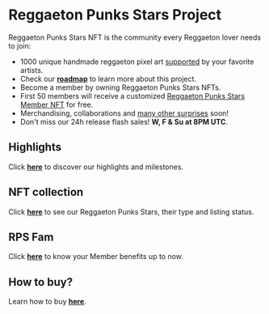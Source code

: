 # Reggaeton Punks Stars Project

Reggaeton Punks Stars NFT is the community every Reggaeton lover needs to join:
* 1000 unique handmade reggaeton pixel art [supported](highlights.html) by your favorite artists.
* Check our [<b>roadmap</b>](roadmap.html) to learn more about this project.
* Become a member by owning Reggaeton Punks Stars NFTs.
* First 50 members will receive a customized [Reggaeton Punks Stars Member NFT](https://opensea.io/collection/reggaetoncommunity) for free.
* Merchandising, collaborations and [many other surprises](fam.html) soon!
* Don't miss our 24h release flash sales! <b>W, F & Su at 8PM UTC</b>.

## Highlights
Click [<b>here</b>](highlights.html) to discover our highlights and milestones. <br>

## NFT collection
Click [<b>here</b>](nfts.html) to see our Reggaeton Punks Stars, their type and listing status. <br>

## RPS Fam
Click [<b>here</b>](fam.html) to know your Member benefits up to now. <br>

## How to buy?
Learn how to buy [<b>here</b>](https://www.instagram.com/p/CTw7BcJhhd-/).
